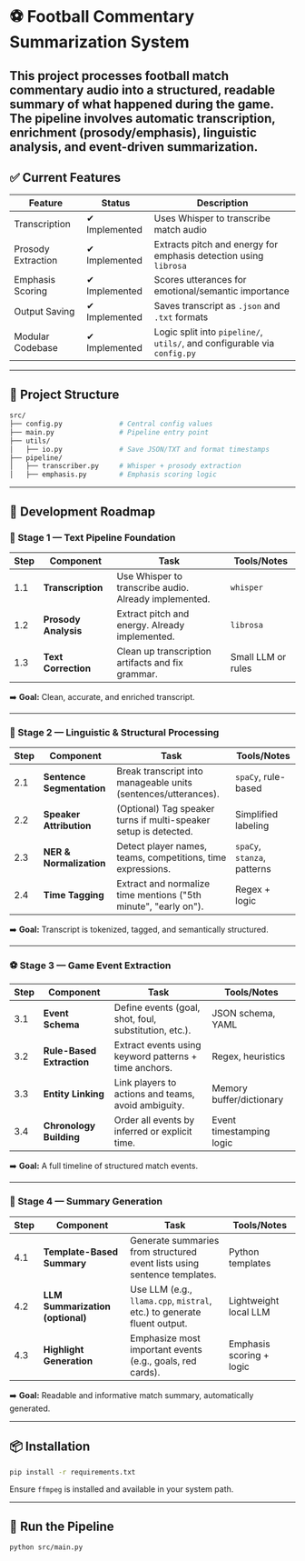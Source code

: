 # ⚽ Football Commentary Summarization System

## This project processes football match commentary audio into a structured, readable summary of what happened during the game. The pipeline involves automatic transcription, enrichment (prosody/emphasis), linguistic analysis, and event-driven summarization.

## ✅ Current Features

| Feature            | Status        | Description                                                              |
| ------------------ | ------------- | ------------------------------------------------------------------------ |
| Transcription      | ✔ Implemented | Uses Whisper to transcribe match audio                                   |
| Prosody Extraction | ✔ Implemented | Extracts pitch and energy for emphasis detection using `librosa`         |
| Emphasis Scoring   | ✔ Implemented | Scores utterances for emotional/semantic importance                      |
| Output Saving      | ✔ Implemented | Saves transcript as `.json` and `.txt` formats                           |
| Modular Codebase   | ✔ Implemented | Logic split into `pipeline/`, `utils/`, and configurable via `config.py` |

---

## 🔧 Project Structure

```bash
src/
├── config.py              # Central config values
├── main.py                # Pipeline entry point
├── utils/
│   ├── io.py              # Save JSON/TXT and format timestamps
├── pipeline/
│   ├── transcriber.py     # Whisper + prosody extraction
│   ├── emphasis.py        # Emphasis scoring logic
```

---

## 🚧 Development Roadmap

### 🧱 Stage 1 — Text Pipeline Foundation

| Step | Component            | Task                                                  | Tools/Notes        |
| ---- | -------------------- | ----------------------------------------------------- | ------------------ |
| 1.1  | **Transcription**    | Use Whisper to transcribe audio. Already implemented. | `whisper`          |
| 1.2  | **Prosody Analysis** | Extract pitch and energy. Already implemented.        | `librosa`          |
| 1.3  | **Text Correction**  | Clean up transcription artifacts and fix grammar.     | Small LLM or rules |

➡️ **Goal:** Clean, accurate, and enriched transcript.

---

### 🧠 Stage 2 — Linguistic & Structural Processing

| Step | Component                 | Task                                                             | Tools/Notes                 |
| ---- | ------------------------- | ---------------------------------------------------------------- | --------------------------- |
| 2.1  | **Sentence Segmentation** | Break transcript into manageable units (sentences/utterances).   | `spaCy`, rule-based         |
| 2.2  | **Speaker Attribution**   | (Optional) Tag speaker turns if multi-speaker setup is detected. | Simplified labeling         |
| 2.3  | **NER & Normalization**   | Detect player names, teams, competitions, time expressions.      | `spaCy`, `stanza`, patterns |
| 2.4  | **Time Tagging**          | Extract and normalize time mentions ("5th minute", "early on").  | Regex + logic               |

➡️ **Goal:** Transcript is tokenized, tagged, and semantically structured.

---

### ⚽ Stage 3 — Game Event Extraction

| Step | Component                 | Task                                                  | Tools/Notes              |
| ---- | ------------------------- | ----------------------------------------------------- | ------------------------ |
| 3.1  | **Event Schema**          | Define events (goal, shot, foul, substitution, etc.). | JSON schema, YAML        |
| 3.2  | **Rule-Based Extraction** | Extract events using keyword patterns + time anchors. | Regex, heuristics        |
| 3.3  | **Entity Linking**        | Link players to actions and teams, avoid ambiguity.   | Memory buffer/dictionary |
| 3.4  | **Chronology Building**   | Order all events by inferred or explicit time.        | Event timestamping logic |

➡️ **Goal:** A full timeline of structured match events.

---

### 📝 Stage 4 — Summary Generation

| Step | Component                        | Task                                                                     | Tools/Notes              |
| ---- | -------------------------------- | ------------------------------------------------------------------------ | ------------------------ |
| 4.1  | **Template-Based Summary**       | Generate summaries from structured event lists using sentence templates. | Python templates         |
| 4.2  | **LLM Summarization (optional)** | Use LLM (e.g., `llama.cpp`, `mistral`, etc.) to generate fluent output.  | Lightweight local LLM    |
| 4.3  | **Highlight Generation**         | Emphasize most important events (e.g., goals, red cards).                | Emphasis scoring + logic |

➡️ **Goal:** Readable and informative match summary, automatically generated.

---

## 📦 Installation

```bash
pip install -r requirements.txt
```

Ensure `ffmpeg` is installed and available in your system path.

---

## 🚀 Run the Pipeline

```bash
python src/main.py
```
